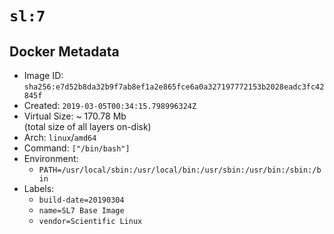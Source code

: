 # `sl:7`

## Docker Metadata

- Image ID: `sha256:e7d52b8da32b9f7ab8ef1a2e865fce6a0a327197772153b2028eadc3fc42845f`
- Created: `2019-03-05T00:34:15.798996324Z`
- Virtual Size: ~ 170.78 Mb  
  (total size of all layers on-disk)
- Arch: `linux`/`amd64`
- Command: `["/bin/bash"]`
- Environment:
  - `PATH=/usr/local/sbin:/usr/local/bin:/usr/sbin:/usr/bin:/sbin:/bin`
- Labels:
  - `build-date=20190304`
  - `name=SL7 Base Image`
  - `vendor=Scientific Linux`

